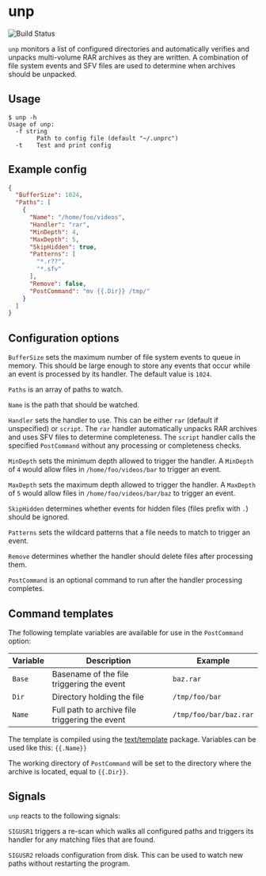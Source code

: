 # unp

![Build Status](https://github.com/mpolden/unp/workflows/ci/badge.svg)

`unp` monitors a list of configured directories and automatically verifies and
unpacks multi-volume RAR archives as they are written. A combination of file
system events and SFV files are used to determine when archives should be
unpacked.

## Usage

```
$ unp -h
Usage of unp:
  -f string
    	Path to config file (default "~/.unprc")
  -t	Test and print config
```

## Example config

```json
{
  "BufferSize": 1024,
  "Paths": [
    {
      "Name": "/home/foo/videos",
      "Handler": "rar",
      "MinDepth": 4,
      "MaxDepth": 5,
      "SkipHidden": true,
      "Patterns": [
        "*.r??",
        "*.sfv"
      ],
      "Remove": false,
      "PostCommand": "mv {{.Dir}} /tmp/"
    }
  ]
}
```

## Configuration options

`BufferSize` sets the maximum number of file system events to queue in memory.
This should be large enough to store any events that occur while an event is
processed by its handler. The default value is `1024`.

`Paths` is an array of paths to watch.

`Name` is the path that should be watched.

`Handler` sets the handler to use. This can be either `rar` (default if
unspecified) or `script`. The `rar` handler automatically unpacks RAR archives
and uses SFV files to determine completeness. The `script` handler calls the
specified `PostCommand` without any processing or completeness checks.

`MinDepth` sets the minimum depth allowed to trigger the handler. A `MinDepth`
of `4` would allow files in `/home/foo/videos/bar` to trigger an event.

`MaxDepth` sets the maximum depth allowed to trigger the handler. A `MaxDepth`
of `5` would allow files in `/home/foo/videos/bar/baz` to trigger an event.

`SkipHidden` determines whether events for hidden files (files prefix with `.`)
should be ignored.

`Patterns` sets the wildcard patterns that a file needs to match to trigger an
event.

`Remove` determines whether the handler should delete files after processing
them.

`PostCommand` is an optional command to run after the handler processing
completes.

## Command templates

The following template variables are available for use in the `PostCommand`
option:

Variable | Description                                    | Example
-------- | ---------------------------------------------- | -------
`Base`   | Basename of the file triggering the event      | `baz.rar`
`Dir`    | Directory holding the file                     | `/tmp/foo/bar`
`Name`   | Full path to archive file triggering the event | `/tmp/foo/bar/baz.rar`

The template is compiled using the
[text/template](http://golang.org/pkg/text/template/) package. Variables can be
used like this: `{{.Name}}`

The working directory of `PostCommand` will be set to the directory where the
archive is located, equal to `{{.Dir}}`.

## Signals

`unp` reacts to the following signals:

`SIGUSR1` triggers a re-scan which walks all configured paths and triggers its
handler for any matching files that are found.

`SIGUSR2` reloads configuration from disk. This can be used to watch new paths
without restarting the program.
